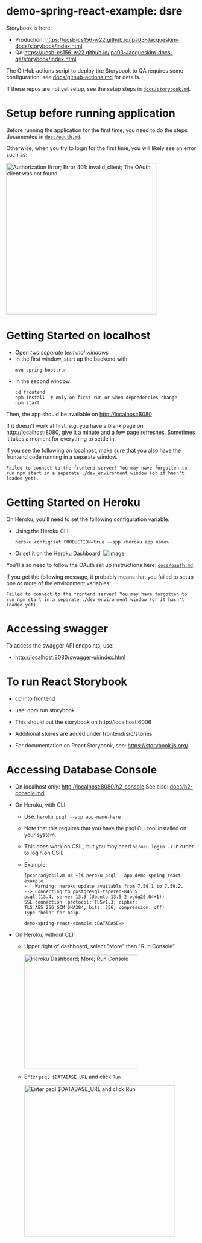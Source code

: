 # demo-spring-react-example: dsre

Storybook is here:

- Production: https://ucsb-cs156-w22.github.io/jpa03-Jacqueskim-docs/storybook/index.html
- QA:https://ucsb-cs156-w22.github.io/jpa03-Jacqueskim-docs-qa/storybook/index.html

The GitHub actions script to deploy the Storybook to QA requires some configuration; see [docs/github-actions.md](docs/github-actions.md) for details.

If these repos are not yet setup, see the setup steps in [`docs/storybook.md`](docs/storybook.md).

# Setup before running application

Before running the application for the first time,
you need to do the steps documented in [`docs/oauth.md`](docs/oauth.md).

Otherwise, when you try to login for the first time, you
will likely see an error such as:

<img src="https://user-images.githubusercontent.com/1119017/149858436-c9baa238-a4f7-4c52-b995-0ed8bee97487.png" alt="Authorization Error; Error 401: invalid_client; The OAuth client was not found." width="400"/>

# Getting Started on localhost

- Open _two separate terminal windows_
- In the first window, start up the backend with:
  ```
  mvn spring-boot:run
  ```
- In the second window:
  ```
  cd frontend
  npm install  # only on first run or when dependencies change
  npm start
  ```

Then, the app should be available on <http://localhost:8080>

If it doesn't work at first, e.g. you have a blank page on <http://localhost:8080>, give it a minute and a few page refreshes. Sometimes it takes a moment for everything to settle in.

If you see the following on localhost, make sure that you also have the frontend code running in a separate window.

```
Failed to connect to the frontend server! You may have forgotten to run npm start in a separate ./dev_environment window (or it hasn't loaded yet).
```

# Getting Started on Heroku

On Heroku, you'll need to set the following configuration variable:

- Using the Heroku CLI:
  ```
  heroku config:set PRODUCTION=true --app <heroku app name>
  ```
- Or set it on the Heroku Dashboard:
  ![image](https://user-images.githubusercontent.com/1119017/149855768-7b56164a-98f7-4357-b877-da34b7bd9ea4.png)

You'll also need to follow the OAuth set up instructions here: [`docs/oauth.md`](docs/oauth.md).

If you get the following message, it probably means that you failed to setup one or more of the environment variables:

```
Failed to connect to the frontend server! You may have forgotten to run npm start in a separate ./dev_environment window (or it hasn't loaded yet).
```

# Accessing swagger

To access the swagger API endpoints, use:

- <http://localhost:8080/swagger-ui/index.html>

# To run React Storybook

- cd into frontend
- use: npm run storybook
- This should put the storybook on http://localhost:6006
- Additional stories are added under frontend/src/stories

- For documentation on React Storybook, see: https://storybook.js.org/

# Accessing Database Console

- On localhost only: <http://localhost:8080/h2-console> See also: [docs/h2-console.md](docs/h2-console.md)
- On Heroku, with CLI:

  - Use: `heroku psql --app app-name-here`
  - Note that this requires that you have the psql CLI tool installed on your system.
  - This does work on CSIL, but you may need `heroku login -i` in order to login on CSIL
  - Example:

    ```
    [pconrad@csilvm-03 ~]$ heroku psql --app demo-spring-react-example
    ›   Warning: heroku update available from 7.59.1 to 7.59.2.
    --> Connecting to postgresql-tapered-84555
    psql (13.4, server 13.5 (Ubuntu 13.5-2.pgdg20.04+1))
    SSL connection (protocol: TLSv1.3, cipher: TLS_AES_256_GCM_SHA384, bits: 256, compression: off)
    Type "help" for help.

    demo-spring-react-example::DATABASE=>
    ```

- On Heroku, without CLI:

  - Upper right of dashboard, select "More" then "Run Console"

    <img alt="Heroku Dashboard; More; Run Console" src="https://user-images.githubusercontent.com/1119017/150204550-a1027ab8-6ce7-4770-b566-a43928f5c3a0.png" width="300" />

  - Enter `psql $DATABASE_URL` and click `Run`

    <img alt="Enter psql $DATABASE_URL and click Run" src="https://user-images.githubusercontent.com/1119017/150206174-43193825-1afd-49f4-aeaf-cfadf0c0c6f3.png" width="400" />

